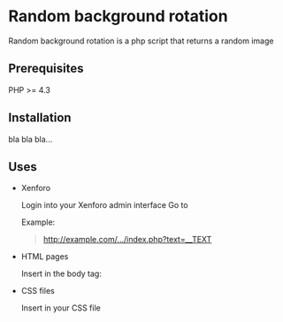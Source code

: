 # Random background rotation
Random background rotation is a php script that returns a random image

## Prerequisites
PHP >= 4.3

## Installation
bla bla bla...


## Uses
- Xenforo

  Login into your Xenforo admin interface
  Go to 
  
  Example:
  > http://example.com/.../index.php?text=__TEXT

- HTML pages
  
  Insert in the body tag:
  > <body **style="background: url(/path/to/dir/index.php) no-repeat fixed center; background-size: cover;"**>
  
- CSS files
  
  Insert in your CSS file
